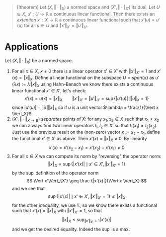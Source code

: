 > [!theorem] Let $(X, \Vert\cdot\Vert_X)$ a normed space and $(X', \Vert\cdot \Vert_{X'})$ its dual.
> Let $U \subseteq X$, $u' : U \to \mathbb{R}$ a continuous linear functional. Then there exists an _extention_ $x' : X \to \mathbb{R}$ a continuous linear functional such that $x'(u)=u'(u)$ for all $u \in U$ and $\Vert x' \Vert_{X'} = \Vert u' \Vert_{U'}$.

# Applications
Let $(X, \Vert \cdot \Vert_X)$ be a normed space. 
1. For all $x \in X$, $x \neq 0$ there is a linear operator $x' \in X'$ with $\Vert x'\Vert_{X'}=1$ and $x'(x) = \Vert x \Vert_X$. Define a linear functional on the subspace $U = span\{x\}$ as $u'(\lambda x) := \lambda \Vert x \Vert_X$ using Hahn-Banach we know there exists a continuous linear functional $x' \in X'$, let's check:
$$
x'(x) = u(x) = \Vert x \Vert_X \qquad \Vert x' \Vert_{X'} = \Vert u' \Vert_{U'}=\sup\{ |u'(u)| \mid \Vert u\Vert_X = 1\}
$$
	since $|u'(u)| = |\lambda| \Vert x \Vert_X$ so if $u$ is a unit vector $\lambda = \frac{1}{\Vert x \Vert_X}$. 
2. $(X', \Vert \cdot \Vert_{X\to\mathbb{R}})$ _separates_ points of $X$: for any $x_1, x_2 \in X$ such that $x_1 \neq x_2$ we can always find two linear operators $l_1, l_2 \in X'$ so that $l_1(x_1) \neq l_2(x_2)$. 
	Just use the previous result on the (non-zero) vector $x := x_2-x_1$, define the functional $x' \in X'$ as above. Then $x'(x) = \Vert x \Vert_X \neq 0$. By linearity
	$$
	x'(x) = x'(x_2-x_1) = x'(x_2) - x'(x_1) \neq 0
  $$
  3. For all $x \in X$ we can compute its norm by "reversing" the operator norm:
  $$
  \Vert x \Vert_X = \sup\{ |x'(x)| \mid x' \in X', \Vert x' \Vert_{X'} = 1\}
  $$
  by the $\sup$ definition of the operator norm
  $$
  \Vert x'\Vert_{X'} \geq \frac {|x'(x)|}{\Vert x \Vert_X} 
 $$
 and we see that 
$$
\sup\{ |x'(x)| \mid x' \in X', \Vert x' \Vert_{X'} = 1\} \leq \Vert x \Vert_X
$$ for the other inequality, we use $1.$, so we know there exists a functional such that $x'(x) = \Vert x \Vert_X$  with $\Vert x' \Vert_{X'} = 1$, so that
$$
\Vert x \Vert_X \leq \sup_{\Vert x' \Vert_{X'}=1} |x'(x)|
$$
and we get the desired equality. Indeed the $\sup$ is a $\max$.